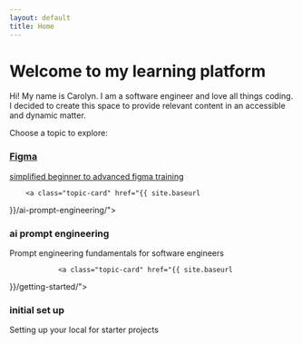 ```yaml
---
layout: default
title: Home
---
```


# Welcome to my learning platform 

Hi! My name is Carolyn. I am a software engineer and love all things 
coding. I  decided to create this space to provide relevant 
content in an accessible and dynamic matter. 

Choose a topic to explore:

<div class="topic-grid">
	<a class="topic-card" href="{{ site.baseurl }}/figma/">
		<h3> Figma </h3>
		<p> simplified beginner to advanced figma training </P>
	</a>

        <a class="topic-card" href="{{ site.baseurl 
}}/ai-prompt-engineering/">
                <h3> ai prompt engineering </h3> 
                <p> Prompt engineering fundamentals for software engineers 
</P>
        </a>

                <a class="topic-card" href="{{ site.baseurl 
}}/getting-started/">
                <h3> initial set up </h3> 
                <p> Setting up your local for starter projects 
</P>
        </a>
</div>


